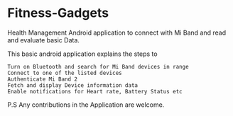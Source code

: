 # Fitness-Gadgets
Health Management
Android application to connect with Mi Band  and read and evaluate basic Data.

This basic android application explains the steps to

    Turn on Bluetooth and search for Mi Band devices in range
    Connect to one of the listed devices
    Authenticate Mi Band 2
    Fetch and display Device information data
    Enable notifications for Heart rate, Battery Status etc

P.S Any contributions in the Application are welcome.

